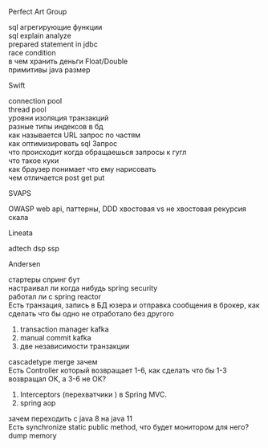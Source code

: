 Perfect Art Group   

sql агрегирующие функции  
sql explain analyze  
prepared statement in jdbc  
race condition  
в чем хранить деньги Float/Double  
примитивы java размер





Swift

connection pool  
thread pool  
уровни изоляция транзакций  
разные типы индексов в бд  
как называется URL запрос по частям  
как оптимизировать sql Запрос  
что происходит когда обращаешься запросы к гугл  
что такое куки  
как браузер понимает что ему нарисовать  
чем отличается post get put  

SVAPS

OWASP
web api, паттерны, DDD
хвостовая vs не хвостовая рекурсия скала

Lineata

adtech
dsp ssp

Andersen

стартеры спринг бут  
настраивал ли когда нибудь spring security  
работал ли с spring reactor  
Есть транзация, запись в БД юзера и отправка сообщения в брокер, как сделать что бы одно не отработало без другого  
1. transaction manager kafka    
2. manual commit kafka    
3. две независимости транзакции  

cascadetype merge зачем  
Есть Controller который возвращает 1-6, как сделать что бы 1-3 возвращал ОК, а 3-6 не ОК?  
1. Interceptors (перехватчики ) в Spring MVC.  
2. spring aop  

зачем переходить с java 8 на java 11  
Есть synchronize static public method, что будет монитором для него?
dump memory  